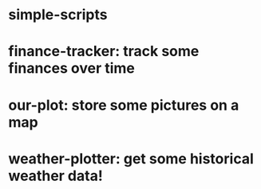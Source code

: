 # simple-scripts

# finance-tracker: track some finances over time

# our-plot: store some pictures on a map

# weather-plotter: get some historical weather data!
